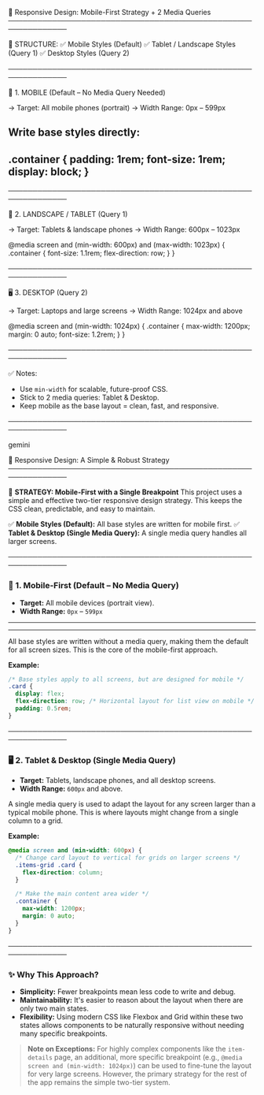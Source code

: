 📄 Responsive Design: Mobile-First Strategy + 2 Media Queries
──────────────────────────────────────────────────────────────

📌 STRUCTURE:
  ✅ Mobile Styles (Default)
  ✅ Tablet / Landscape Styles (Query 1)
  ✅ Desktop Styles (Query 2)

──────────────────────────────────────────────────────────────

📱 1. MOBILE (Default – No Media Query Needed)

→ Target: All mobile phones (portrait)
→ Width Range: 0px – 599px

Write base styles directly:
------------------------------------------------
.container {
  padding: 1rem;
  font-size: 1rem;
  display: block;
}
------------------------------------------------

──────────────────────────────────────────────────────────────

📲 2. LANDSCAPE / TABLET (Query 1)

→ Target: Tablets & landscape phones
→ Width Range: 600px – 1023px

@media screen and (min-width: 600px) and (max-width: 1023px) {
  .container {
    font-size: 1.1rem;
    flex-direction: row;
  }
}

──────────────────────────────────────────────────────────────

🖥️ 3. DESKTOP (Query 2)

→ Target: Laptops and large screens
→ Width Range: 1024px and above

@media screen and (min-width: 1024px) {
  .container {
    max-width: 1200px;
    margin: 0 auto;
    font-size: 1.2rem;
  }
}

──────────────────────────────────────────────────────────────

✅ Notes:
- Use `min-width` for scalable, future-proof CSS.
- Stick to 2 media queries: Tablet & Desktop.
- Keep mobile as the base layout = clean, fast, and responsive.

──────────────────────────────────────────────────────────────

gemini 

📄 Responsive Design: A Simple & Robust Strategy
──────────────────────────────────────────────────────────────

📌 **STRATEGY: Mobile-First with a Single Breakpoint**
This project uses a simple and effective two-tier responsive design strategy. This keeps the CSS clean, predictable, and easy to maintain.

  ✅ **Mobile Styles (Default):** All base styles are written for mobile first.
  ✅ **Tablet & Desktop (Single Media Query):** A single media query handles all larger screens.

──────────────────────────────────────────────────────────────

### 📱 1. Mobile-First (Default – No Media Query)

-   **Target:** All mobile devices (portrait view).
-   **Width Range:** `0px` – `599px`

-------------------------------------------------
-------------------------------------------------
All base styles are written without a media query, making them the default for all screen sizes. This is the core of the mobile-first approach.

**Example:**
```css
/* Base styles apply to all screens, but are designed for mobile */
.card {
  display: flex;
  flex-direction: row; /* Horizontal layout for list view on mobile */
  padding: 0.5rem;
}
```

──────────────────────────────────────────────────────────────

### 🖥️ 2. Tablet & Desktop (Single Media Query)

-   **Target:** Tablets, landscape phones, and all desktop screens.
-   **Width Range:** `600px` and above.

A single media query is used to adapt the layout for any screen larger than a typical mobile phone. This is where layouts might change from a single column to a grid.

**Example:**
```css
@media screen and (min-width: 600px) {
  /* Change card layout to vertical for grids on larger screens */
  .items-grid .card {
    flex-direction: column;
  }

  /* Make the main content area wider */
  .container {
    max-width: 1200px;
    margin: 0 auto;
  }
}
```

──────────────────────────────────────────────────────────────

### ✨ Why This Approach?

-   **Simplicity:** Fewer breakpoints mean less code to write and debug.
-   **Maintainability:** It's easier to reason about the layout when there are only two main states.
-   **Flexibility:** Using modern CSS like Flexbox and Grid within these two states allows components to be naturally responsive without needing many specific breakpoints.

> **Note on Exceptions:** For highly complex components like the `item-details` page, an additional, more specific breakpoint (e.g., `@media screen and (min-width: 1024px)`) can be used to fine-tune the layout for very large screens. However, the primary strategy for the rest of the app remains the simple two-tier system.


